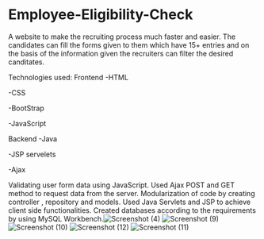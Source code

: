 # Employee-Eligibility-Check
A website to make the recruiting process much faster and easier. The candidates can fill the forms given to them which have 15+ entries and on the basis of the information given the recruiters can filter the desired canditates.

Technologies used:
Frontend
-HTML

-CSS

-BootStrap

-JavaScript

Backend
-Java

-JSP servelets

-Ajax

Validating user form data using JavaScript. Used Ajax POST and GET method to request data from the server. Modularization of code by creating controller , repository and models. Used Java Servlets and JSP to achieve client side functionalities. Created databases according to the requirements by using MySQL Workbench.![Screenshot (4)](https://user-images.githubusercontent.com/104441924/217883887-201fc38a-8b5c-4917-8990-84c7ac014828.png)
![Screenshot (9)](https://user-images.githubusercontent.com/104441924/217883904-a2571554-ab48-4243-bf5c-fa9542498201.png)
![Screenshot (10)](https://user-images.githubusercontent.com/104441924/217883906-13eeed12-12c6-4c70-8cfd-f98217e52aa1.png)
![Screenshot (12)](https://user-images.githubusercontent.com/104441924/217883918-c3f1471d-33cb-4fbd-acf6-a1a64f80e66a.png)
![Screenshot (11)](https://user-images.githubusercontent.com/104441924/217883910-ddf78a31-9ece-42ca-92c7-1d585c6957bd.png)
